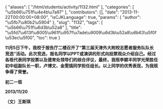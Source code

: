 {
    "aliases": [
        "/html/students/activity/1132.html"
    ],
    "categories": [
        "\u5b66\u751f\u4e4b\u7a97"
    ],
    "contributors": [],
    "date": "2013-11-22T00:00:00+08:00",
    "isCJKLanguage": true,
    "params": {
        "author": "\u5fb7\u80b2\u5904"
    },
    "slug": "1132",
    "tags": [
        "\u5b66\u751f\u6d3b\u52a8"
    ],
    "title": "\u5fd7\u613f\u8005\u961f\u957f\u7ade\u9009\u6d3b\u52a8\u6b63\u5f0f\u53ec\u5f00",
    "toc": true
}

**11****月5日****下午，我校于报告厅二楼召开了“第三届天津外大附校志愿者服务队队长竞选”活动。此次竞选，报名同学以PPT或演讲的形式向投票观众介绍自己。经过各班代表同学投票以及德育处领导们的综合评议，最终，我班李颖丰同学光荣胜任初中组副队长一职，卢博文、金雯熇同学担任组长。以上同学的优秀表现，为我班争得了荣誉。**




**初二一班**




**2013/11/20**




**（文）王斯琪**


